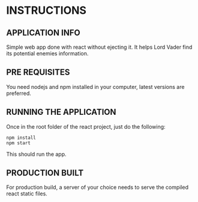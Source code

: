 # INSTRUCTIONS

## APPLICATION INFO

Simple web app done with react without ejecting it.
It helps Lord Vader find its potential enemies information.

## PRE REQUISITES

You need nodejs and npm installed in your computer, latest versions are preferred.

## RUNNING THE APPLICATION

Once in the root folder of the react project, just do the following:

```
npm install
npm start
```
This should run the app.

## PRODUCTION BUILT

For production build, a server of your choice needs to serve the compiled react static files.

